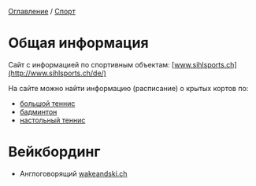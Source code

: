 [Оглавление](/faq/) / [Спорт](/faq/docs/Спорт.html)

# Общая информация
Сайт с информацией по спортивным объектам:
[www.sihlsports.ch](http://www.sihlsports.ch/de/)

На сайте можно найти информацию (расписание) о крытых кортов по:
* [большой теннис](https://www.sihlsports.ch/de/tennis.html)
* [бадминтон](https://www.sihlsports.ch/de/badminton.html)
* [настольный теннис](https://www.sihlsports.ch/de/tischtennis.html)


# Вейкбординг
* Англоговорящий [wakeandski.ch](https://www.wakeandski.ch)
